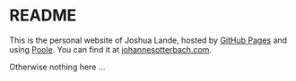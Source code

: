 # README

This is the personal website of Joshua Lande, hosted by [GitHub Pages](http://pages.github.com) and using [Poole](http://demo.getpoole.com/). You can find it at [johannesotterbach.com](http://johannesotterbach.com).

Otherwise nothing here ...